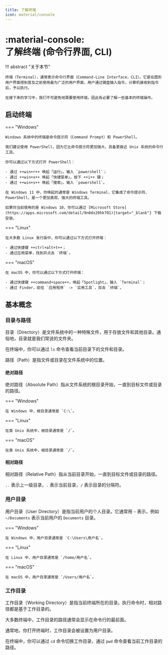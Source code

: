 ```yaml
---
title: 了解终端
icon: material/console
---
```


# :material-console:<br>了解终端 (命令行界面, CLI)

!!! abstract "关于本节"

    终端（Terminal），通常表示命令行界面（Command-Line Interface，CLI）。它是在图形用户界面得到普及之前使用最为广泛的用户界面，用户通过键盘输入指令，计算机接收到指令后，予以执行。

    在接下来的学习中，我们不可避免地需要使用终端，因此有必要了解一些基本的终端操作。

## 启动终端

=== "Windows"

    Windows 系统中的终端是命令提示符（Command Prompt）和 PowerShell。

    我们建议使用 PowerShell，因为它比命令提示符更加强大，具备更接近 Unix 系统的命令行工具。

    你可以通过以下方式打开 PowerShell：

    - 通过 ++win+r++ 唤起「运行」，输入 `powershell`；
    - 通过 ++win+x++ 唤起「快捷菜单」，按下 ++i++ 键；
    - 通过 ++win+s++ 唤起「搜索」，输入 `powershell`。

    在 Windows 11 中，你唤起的通常是 Windows Terminal，它集成了命令提示符、PowerShell，是一个更加美观、强大的终端工具。

    如果你当前使用的是 Windows 10，你可以通过 [Microsoft Store](https://apps.microsoft.com/detail/9n0dx20hk701){target="_blank"} 下载安装。

=== "Linux"

    在大多数 Linux 发行版中，你可以通过以下方式打开终端：

    - 通过快捷键 ++ctrl+alt+t++；
    - 通过应用菜单，找到并点击 `终端`。

=== "macOS"

    在 macOS 中，你可以通过以下方式打开终端：

    - 通过快捷键 ++command+space++，唤起「Spotlight」，输入 `Terminal`；
    - 通过 Finder，前往 `应用程序` -> `实用工具`，双击 `终端`。

## 基本概念

### 目录与路径

目录（Directory）是文件系统中的一种特殊文件，用于存放文件和其他目录。通俗地，目录就是我们常说的文件夹。

在终端中，你可以通过 `ls` 命令查看当前目录下的文件和目录。

路径（Path）是指文件或目录在文件系统中的位置。

#### 绝对路径

绝对路径（Absolute Path）指从文件系统的根目录开始，一直到目标文件或目录的路径。

=== "Windows"

    在 Windows 中，根目录通常是 `C:\`。

=== "Linux"

    在类 Unix 系统中，根目录通常是 `/`。

=== "macOS"

    在类 Unix 系统中，根目录通常是 `/`。

#### 相对路径

相对路径（Relative Path）指从当前目录开始，一直到目标文件或目录的路径。

`..` 表示上一级目录，`.` 表示当前目录，`/` 表示目录的分隔符。

### 用户目录

用户目录（User Directory）是指当前用户的个人目录。它通常用 `~` 表示，例如 `~/Documents` 表示当前用户的 `Documents` 目录。

=== "Windows"

    在 Windows 中，用户目录通常是 `C:\Users\用户名`。

=== "Linux"

    在 Linux 中，用户目录通常是 `/home/用户名`。

=== "macOS"

    在 macOS 中，用户目录通常是 `/Users/用户名`。

### 工作目录

工作目录（Working Directory）是指当前终端所在的目录。执行命令时，相对路径都是基于工作目录的。

大多数终端中，工作目录的路径通常会显示在命令行的最前面。

通常地，你打开终端时，工作目录会被设置为用户目录。

在终端中，你可以通过 `cd` 命令切换工作目录，通过 `pwd` 命令查看当前工作目录的路径。
